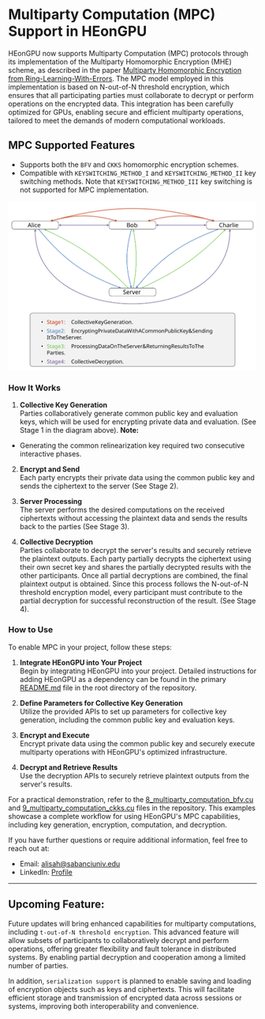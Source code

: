 # Multiparty Computation (MPC) Support in HEonGPU

HEonGPU now supports Multiparty Computation (MPC) protocols through its implementation of the Multiparty Homomorphic Encryption (MHE) scheme, as described in the paper [Multiparty Homomorphic Encryption from Ring-Learning-With-Errors](https://eprint.iacr.org/2020/304). The MPC model employed in this implementation is based on N-out-of-N threshold encryption, which ensures that all participating parties must collaborate to decrypt or perform operations on the encrypted data. This integration has been carefully optimized for GPUs, enabling secure and efficient multiparty operations, tailored to meet the demands of modern computational workloads.

## MPC Supported Features

- Supports both the `BFV` and `CKKS` homomorphic encryption schemes.
- Compatible with `KEYSWITCHING_METHOD_I` and `KEYSWITCHING_METHOD_II` key switching methods. Note that `KEYSWITCHING_METHOD_III` key switching is not supported for MPC implementation.

![MPC Flow Diagram](../multiparty_computation.svg)

### How It Works

1. **Collective Key Generation**  
   Parties collaboratively generate common public key and evaluation keys, which will be used for encrypting private data and evaluation. (See Stage 1 in the diagram above).
  **Note:**
  - Generating the common relinearization key required two consecutive interactive phases.

2. **Encrypt and Send**  
   Each party encrypts their private data using the common public key and sends the ciphertext to the server (See Stage 2).

3. **Server Processing**  
   The server performs the desired computations on the received ciphertexts without accessing the plaintext data and sends the results back to the parties (See Stage 3).

4. **Collective Decryption**  
   Parties collaborate to decrypt the server's results and securely retrieve the plaintext outputs. Each party partially decrypts the ciphertext using their own secret key and shares the partially decrypted results with the other participants. Once all partial decryptions are combined, the final plaintext output is obtained. Since this process follows the N-out-of-N threshold encryption model, every participant must contribute to the partial decryption for successful reconstruction of the result. (See Stage 4).

### How to Use

To enable MPC in your project, follow these steps:

1. **Integrate HEonGPU into Your Project**  
   Begin by integrating HEonGPU into your project. Detailed instructions for adding HEonGPU as a dependency can be found in the primary [README.md](../README.md) file in the root directory of the repository.

2. **Define Parameters for Collective Key Generation**  
   Utilize the provided APIs to set up parameters for collective key generation, including the common public key and evaluation keys.

3. **Encrypt and Execute**  
   Encrypt private data using the common public key and securely execute multiparty operations with HEonGPU's optimized infrastructure.

4. **Decrypt and Retrieve Results**  
   Use the decryption APIs to securely retrieve plaintext outputs from the server's results.

For a practical demonstration, refer to the [8_multiparty_computation_bfv.cu](8_multiparty_computation_bfv.cu)  and [9_multiparty_computation_ckks.cu](9_multiparty_computation_ckks.cu) files in the repository. This examples showcase a complete workflow for using HEonGPU's MPC capabilities, including key generation, encryption, computation, and decryption. 

If you have further questions or require additional information, feel free to reach out at:
- Email: alisah@sabanciuniv.edu
- LinkedIn: [Profile](https://www.linkedin.com/in/ali%C5%9Fah-%C3%B6zcan-472382305/)

---

## Upcoming Feature:

Future updates will bring enhanced capabilities for multiparty computations, including `t-out-of-N threshold encryption`. This advanced feature will allow subsets of participants to collaboratively decrypt and perform operations, offering greater flexibility and fault tolerance in distributed systems. By enabling partial decryption and cooperation among a limited number of parties.

In addition, `serialization support` is planned to enable saving and loading of encryption objects such as keys and ciphertexts. This will facilitate efficient storage and transmission of encrypted data across sessions or systems, improving both interoperability and convenience.